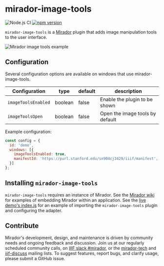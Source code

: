 # mirador-image-tools

![Node.js CI](https://github.com/ProjectMirador/mirador-image-tools/workflows/Node.js%20CI/badge.svg)
[![npm version](https://badge.fury.io/js/mirador-image-tools.svg)](https://badge.fury.io/js/mirador-image-tools)


`mirador-image-tools` is a [Mirador](https://github.com/projectmirador/mirador) plugin that adds image manipulation tools to the user interface.

![Mirador image tools example](https://user-images.githubusercontent.com/1656824/88096343-b81f3b00-cb53-11ea-9b25-2536741a2824.png)

## Configuration
Several configuration options are available on windows that use mirador-image-tools.


Configuration | type | default | description
--- | --- | --- | ---
`imageToolsEnabled` | boolean | false | Enable the plugin to be shown
`imageToolsOpen` | boolean | false | Open the image tools by default

Example configuration:

```javascript
const config = {
  id: 'demo',
  windows: [{
    imageToolsEnabled: true,
    manifestId: 'https://purl.stanford.edu/sn904cj3429/iiif/manifest',
  }]
};
```
## Installing `mirador-image-tools`

`mirador-image-tools` requires an instance of Mirador. See the [Mirador wiki](https://github.com/ProjectMirador/mirador/wiki) for examples of embedding Mirador within an application. See the [live demo's index.js](https://github.com/ProjectMirador/mirador-image-tools/blob/main/demo/src/index.js) for an example of importing the `mirador-image-tools` plugin and configuring the adapter.

## Contribute
Mirador's development, design, and maintenance is driven by community needs and ongoing feedback and discussion. Join us at our regularly scheduled community calls, on [IIIF slack #mirador](http://bit.ly/iiif-slack), or the [mirador-tech](https://groups.google.com/forum/#!forum/mirador-tech) and [iiif-discuss](https://groups.google.com/forum/#!forum/iiif-discuss) mailing lists. To suggest features, report bugs, and clarify usage, please submit a GitHub issue.
